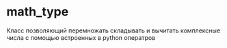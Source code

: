 # math_type
Класс позволяющий перемножать складывать и вычитать комплексные числа с помощью встроенных в python оператров
